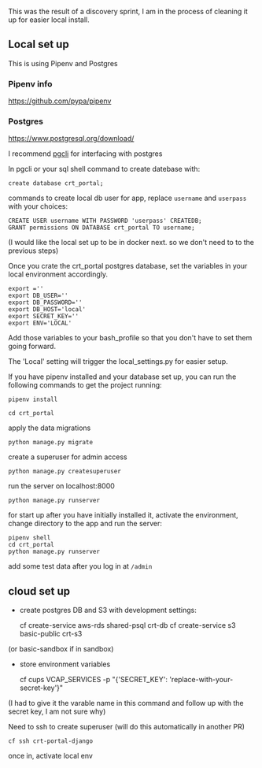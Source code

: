This was the result of a discovery sprint, I am in the process of cleaning it up for easier local install.

## Local set up

This is using Pipenv and Postgres

### Pipenv info

 https://github.com/pypa/pipenv

### Postgres

 https://www.postgresql.org/download/

I recommend [pgcli](https://www.pgcli.com/) for interfacing with postgres


In pgcli or your sql shell command to create datebase with:

    create database crt_portal;


commands to create local db user for app, replace `username` and `userpass` with your choices:

    CREATE USER username WITH PASSWORD 'userpass' CREATEDB;
    GRANT permissions ON DATABASE crt_portal TO username;


(I would like the local set up to be in docker next. so we don't need to to the previous steps)

Once you crate the crt_portal postgres database, set the variables in your local environment accordingly.

    export =''
    export DB_USER=''
    export DB_PASSWORD=''
    export DB_HOST='local'
    export SECRET_KEY=''
    export ENV='LOCAL'

Add those variables to your bash_profile so that you don't have to set them going forward.

The 'Local' setting will trigger the local_settings.py for easier setup.

If you have pipenv installed and your database set up, you can run the following commands to get the project running:

    pipenv install

    cd crt_portal

apply the data migrations

    python manage.py migrate

create a superuser for admin access

    python manage.py createsuperuser

run the server on localhost:8000

    python manage.py runserver



for start up after you have initially installed it, activate the environment, change directory to the app and run the server:

    pipenv shell
    cd crt_portal
    python manage.py runserver

add some test data after you log in at `/admin`

## cloud set up

- create postgres DB and S3 with development settings:

    cf create-service aws-rds shared-psql crt-db
    cf create-service s3 basic-public crt-s3

(or basic-sandbox if in sandbox)

- store environment variables

    cf cups VCAP_SERVICES -p "{'SECRET_KEY': 'replace-with-your-secret-key'}"

(I had to give it the varable name in this command and follow up with the secret key, I am not sure why)

Need to ssh to create superuser (will do this automatically in another PR)

    cf ssh crt-portal-django

once in, activate local env



